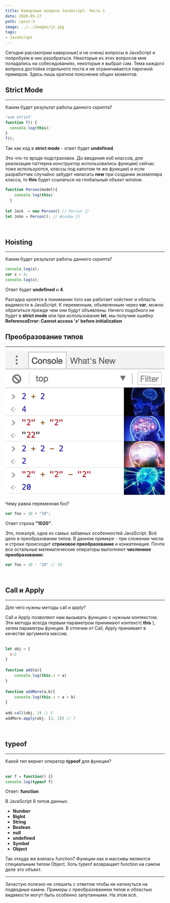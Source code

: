```yaml
---
title: Каверзные вопросы JavaScript. Часть 1
date: 2020-05-17
path: /post-3
image: ../../images/js.jpg
tags: 
- JavaScript
---
```


Сегодня рассмотрим каверзные( и не очень) вопросы в JavaScript и попробуем в них разобраться. Некоторые из этих вопросов мне попадались на собеседованиях, некоторые я выбрал сам. Тема каждого вопроса достойна отдельного поста и не ограничивается парочкой примеров. Здесь лишь краткое пояснение общих моментов. 

## Strict Mode
___
Каким будет результат работы данного скрипта?
```javascript
'use strict'
function f() {
  console.log(this);
}
f();
```

Так как код в **strict mode** - ответ будет **undefined**.

Это что-то вроде подстраховки. До введения es6 классов, для реализации паттерна конструктор использовались функции( сейчас тоже используются, классы под капотом те же функции) и если разработчик случайно забудет написать **new** при создании экземпляра класса, то **this** будет ссылаться на глобальный объект window.  

```javascript
function Person(model){
    console.log(this)
  }

let Jack  = new Person() // Person {}
let John = Person(); // Window {}
```
<br />


## Hoisting
___
Каким будет результат работы данного скрипта?
```javascript
console.log(x);
var x = 4;
console.log(x);
```

Ответ будет **undefined** и **4**. 

Разгадка кроется в понимании того как работает хойстинг и область видимости в JavaScript. К переменным, объявленным через **var**, можно обратиться прежде чем они будут объявлены.
Ничего подобного не будет в **strict mode** или при использование **let**, мы получим ошибку **ReferenceError: Cannot access 'x' before initialization**


## Преобразование типов
___
![js meme](../../images/meme.jpg)

 Чему равна переменная foo?
```javascript
var foo = 10 + "20";
```
Ответ строка **"1020"**.

Это, пожалуй, одна из самых забавных особенностей JavaScript. Всё дело в преобразовании типов.
В данном примере - при сложении числа и строки происходит **строковое преобразование** и конкатенация. Почти все остальные математические операторы выполняют **численное преобразование**:
```js
var foo = 10 - "20" // 10
```
<br/>

## Call и Apply
___
Для чего нужны методы call и apply?

Call и Apply позволяют нам вызывать функцию с нужным контекстом.
Эти методы всегда первым параметром принимают контекст( **this** ),  затем  параметры функции. В отличии от Call,  Apply принимает в качестве аргумента массив.
```javascript

let obj = {
  x:2
}

function add(a){
    console.log(this.x + a)
}

function addMore(a,b){
    console.log(this.x + a + b)
}

add.call(obj, 3) // 5
addMore.apply(obj, [3, 2]) // 7

```
<br/>

## typeof
___
Какой тип вернет оператор **typeof** для функции?
```javascript

var f = function() {}
console.log(typeof f)

```
Ответ: **function**

В JavaScript 8 типов данных:
* **Number**
* **BigInt**
* **String**
* **Boolean**
* **null**
* **undefined**
* **Symbol**
* **Object**

Так откуда же взялась function?
Функции как и массивы являются специальным типом Object. 
Хоть typeof возвращает function на самом деле это объект. 
___

Зачастую полезно не спешить с ответом чтобы не наткнуться на подводные камни. Примеры с преобразованием типов и областью видимости могут быть особенно запутанными. На этом всё.  
